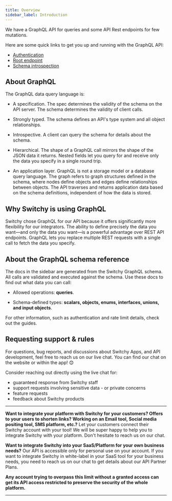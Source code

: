 ```yaml
---
title: Overview
sidebar_label: Introduction
---
```


We have a GraphQL API for queries and some API Rest endpoints for few mutations.

Here are some quick links to get you up and running with the GraphQL API:

- [Authentication](/docs/overview/authentication)
- [Root endpoint](/docs/overview/root-endpoint)
- [Schema introspection](/docs/overview/schema-introspection)


## About GraphQL

The GraphQL data query language is:

- A specification. The spec determines the validity of the schema on the API server. The schema determines the validity of client calls.

- Strongly typed. The schema defines an API's type system and all object relationships.

- Introspective. A client can query the schema for details about the schema.

- Hierarchical. The shape of a GraphQL call mirrors the shape of the JSON data it returns. Nested fields let you query for and receive only the data you specify in a single round trip.

- An application layer. GraphQL is not a storage model or a database query language. The graph refers to graph structures defined in the schema, where nodes define objects and edges define relationships between objects. The API traverses and returns application data based on the schema definitions, independent of how the data is stored.


## Why Switchy is using GraphQL

Switchy chose GraphQL for our API because it offers significantly more flexibility for our integrators. The ability to define precisely the data you want—and only the data you want—is a powerful advantage over REST API endpoints. GraphQL lets you replace multiple REST requests with a single call to fetch the data you specify.


## About the GraphQL schema reference

The docs in the sidebar are generated from the Switchy GraphQL schema. All calls are validated and executed against the schema. Use these docs to find out what data you can call:

- Allowed operations: **queries**.

- Schema-defined types: **scalars, objects, enums, interfaces, unions, and input objects**.


For other information, such as authentication and rate limit details, check out the guides.

## Requesting support & rules

For questions, bug reports, and discussions about Switchy Apps, and API development, feel free to reach us on our live chat. You can find our chat on the website or within the app! 😊

Consider reaching out directly using the live chat for:
- guaranteed response from Switchy staff
- support requests involving sensitive data - or private concerns
- feature requests
- feedback about Switchy products

---

**Want to integrate your platform with Switchy for your customers? Offers to your users to shorten links? Working on an Email tool, Social media positing tool, SMS platform, etc.?** Let your customers connect their Switchy account with your tool! We will be super happy to help you to integrate Switchy with your platform. Don't hesitate to reach us on our chat.

**Want to integrate Switchy into your SaaS/Platform for your own business needs?** Our API is accessible only for personal use on your account. If you want to integrate Switchy in white-label in your SaaS tool for your business needs, you need to reach us on our chat to get details about our API Partner Plans.

**Any account trying to overpass this limit without a granted access can get its API access restricted to preserve the security of the whole platform.**

---
